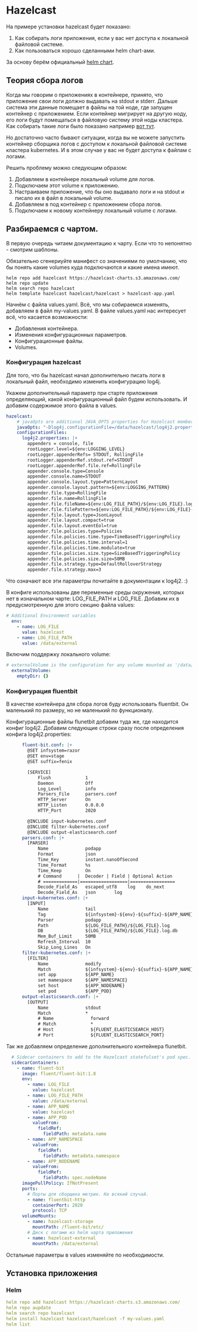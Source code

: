 # Hazelcast
На примере установки hazelcast будет показано:
1. Как собирать логи приложения, если у вас нет доступа к локальной файловой системе.
2. Как пользоваться хорошо сделанными helm chart-ами.

За основу берём официальный [helm chart](https://github.com/hazelcast/charts/tree/master/stable/hazelcast).

## Теория сбора логов
Когда мы говорим о приложениях в контейнере, принято, что приложение свои логи должно 
выдавать на stdout и stderr. Дальше система эти данные помещает в файлы на той ноде,
где запущен контейнер с приложением. Если контейнер мигрирует на другую ноду, его
логи будут помещаться в файловую систему этой ноды кластера. Как собирать такие логи
было показано например [вот тут](../k8s-step-by-step/06-logs).

Но достаточно часто бывают ситуации, когда вы не можете запустить контейнер сборщика
логов с доступом к локальной файловой системе кластера kubernetes. И в этом случае у
вас не будет доступа к файлам с логами.

Решить проблему можно следующим образом:
1. Добавляем в контейнере локальный volume для логов.
2. Подключаем этот volume к приложению.
3. Настраиваем приложение, что бы оно выдавало логи и на stdout и писало их в файл в локальный volume.
4. Добавляем в под контейнер с приложением сбора логов.
5. Подключаем к новому контейнеру локальный volume с логами.

## Разбираемся с чартом.
В первую очередь читаем документацию к чарту. Если что то непонятно - смотрим шаблоны.

Обязательно сгенериуйте манифест со значениями по умолчанию, что бы понять какие volumes куда 
подключаются и какие имена имеют.

    helm repo add hazelcast https://hazelcast-charts.s3.amazonaws.com/
    helm repo update
    helm search repo hazelcast
    helm template hazelcast hazelcast/hazelcast > hazelcast-app.yaml

Начнём с файла values.yaml. Всё, что мы собираемся изменять, добавляем в файл my-values.yaml.
В файле values.yaml нас интересует всё, что касается возможности:

* Добавления контейнера.
* Изменения конфигурационных параметров.
* Конфигурационные файлы.
* Volumes.

### Конфигурация hazelcast
Для того, что бы hazelcast начал дополнительно писать логи в локальный файл, необходимо
изменить конфигурацию log4j.

Укажем дополнительный параметр при старте приложения определяющий, какой конфигурационный файл
будем использовать. И добавим содержимое этого файла в values.

```yaml
hazelcast:
    # javaOpts are additional JAVA_OPTS properties for Hazelcast member
    javaOpts: "-Dlog4j.configurationFile=/data/hazelcast/log4j2.properties"
    configurationFiles:
      log4j2.properties: |+
        appenders = console, file
        rootLogger.level=${env:LOGGING_LEVEL}
        rootLogger.appenderRefs= STDOUT, RollingFile 
        rootLogger.appenderRef.stdout.ref=STDOUT
        rootLogger.appenderRef.file.ref=RollingFile
        appender.console.type=Console
        appender.console.name=STDOUT
        appender.console.layout.type=PatternLayout
        appender.console.layout.pattern=${env:LOGGING_PATTERN}
        appender.file.type=RollingFile
        appender.file.name=RollingFile
        appender.file.fileName=${env:LOG_FILE_PATH}/${env:LOG_FILE}.log
        appender.file.filePattern=${env:LOG_FILE_PATH}/${env:LOG_FILE}-%d{yyyy-MM-dd}-%i.log.gz
        appender.file.layout.type=JsonLayout
        appender.file.layout.compact=true
        appender.file.layout.eventEol=true
        appender.file.policies.type=Policies
        appender.file.policies.time.type=TimeBasedTriggeringPolicy
        appender.file.policies.time.interval=1
        appender.file.policies.time.modulate=true
        appender.file.policies.size.type=SizeBasedTriggeringPolicy
        appender.file.policies.size.size=50MB
        appender.file.strategy.type=DefaultRolloverStrategy
        appender.file.strategy.max=3
```

Что означают все эти параметры почитайте в документации к log4j2. :)

В конфиге использованы две переменные среды окружения, которых нет в изначальном чарте: LOG_FILE_PATH и LOG_FILE.
Добавим их в предусмотренную для этого секцию файла values:

```yaml
# Additional Environment variables
  env:
    - name: LOG_FILE
      value: hazelcast
    - name: LOG_FILE_PATH
      value: /data/external
```

Включим поддержку локального volume:

```yaml
# externalVolume is the configuration for any volume mounted as '/data/external/'
  externalVolume:
    emptyDir: {}
```

### Конфигурация fluentbit
В качестве контейнера для сбора логов буду использовать fluentbit. Он маленький по размеру, но не маленький
по функционалу.

Конфигурационные файлы flunetbit добавим туда же, где находится конфиг log4j2. Добавим следующие строки сразу после 
определения конфига log4j2.properties:

```yaml
      fluent-bit.conf: |+
        @SET infsystem=razor
        @SET env=stage
        @SET suffix=fenix

        [SERVICE]
            Flush             1
            Daemon            Off
            Log_Level         info
            Parsers_File      parsers.conf
            HTTP_Server       On
            HTTP_Listen       0.0.0.0
            HTTP_Port         2020

        @INCLUDE input-kubernetes.conf
        @INCLUDE filter-kubernetes.conf
        @INCLUDE output-elasticsearch.conf
      parsers.conf: |+
        [PARSER]
            Name              podapp
            Format            json
            Time_Key          instant.nanoOfSecond
            Time_Format       %s
            Time_Keep         On
            # Command      |  Decoder | Field | Optional Action
            # =============|==================|=================
            Decode_Field_As   escaped_utf8    log    do_next
            Decode_Field_As   json       log
      input-kubernetes.conf: |+
        [INPUT]
            Name              tail
            Tag               ${infsystem}-${env}-${suffix}-${APP_NAME}.*
            Parser            podapp
            Path              ${LOG_FILE_PATH}/${LOG_FILE}.log
            DB                ${LOG_FILE_PATH}/${LOG_FILE}.log.db
            Mem_Buf_Limit     50MB
            Refresh_Interval  10
            Skip_Long_Lines   On
      filter-kubernetes.conf: |+
        [FILTER]
            Name              modify
            Match             ${infsystem}-${env}-${suffix}-${APP_NAME}.*
            set app           ${APP_NAME}
            set mamespace     ${APP_NAMESPACE}
            set host          ${APP_NODENAME}
            set pod           ${APP_POD}
      output-elasticsearch.conf: |+
        [OUTPUT]
            Name              stdout
            Match             *
            # Name              forward
            # Match             *
            # Host              ${FLUENT_ELASTICSEARCH_HOST}
            # Port              ${FLUENT_ELASTICSEARCH_PORT}
```
Так же добавляем определение дополнительного контейнера flunetbit.

```yaml
  # Sidecar containers to add to the Hazelcast statefulset's pod spec.
  sidecarContainers: 
    - name: fluent-bit
      image: fluent/fluent-bit:1.8
      env:
        - name: LOG_FILE
          value: hazelcast
        - name: LOG_FILE_PATH
          value: /data/external
        - name: APP_NAME
          value: hazelcast
        - name: APP_POD
          valueFrom:
            fieldRef:
              fieldPath: metadata.name
        - name: APP_NAMESPACE
          valueFrom:
            fieldRef:
              fieldPath: metadata.namespace
        - name: APP_NODENAME
          valueFrom:
            fieldRef:
              fieldPath: spec.nodeName
      imagePullPolicy: IfNotPresent
      ports:
        # Порты для сборщика метрик. На всякий случай.
        - name: fluentbit-http
          containerPort: 2020
          protocol: TCP
      volumeMounts:
        - name: hazelcast-storage
          mountPath: /fluent-bit/etc/
        # Диск с логами из helm чарта приложения
        - name: hazelcast-external
          mountPath: /data/external
```
Остальные параметры в values изменяйте по необходимости.

## Установка приложения
### Helm
```yaml
helm repo add hazelcast https://hazelcast-charts.s3.amazonaws.com/
helm repo aupdate
helm search repo hazelcast
helm install hazelcast hazelcast/hazelcast -f my-values.yaml
helm list
```